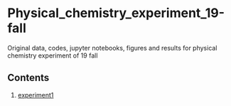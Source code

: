 # Physical_chemistry_experiment_19-fall
Original data, codes, jupyter notebooks, figures and results for physical chemistry experiment of 19 fall

## Contents
1. [experiment1](experiment_1/figure_and_result.md)
